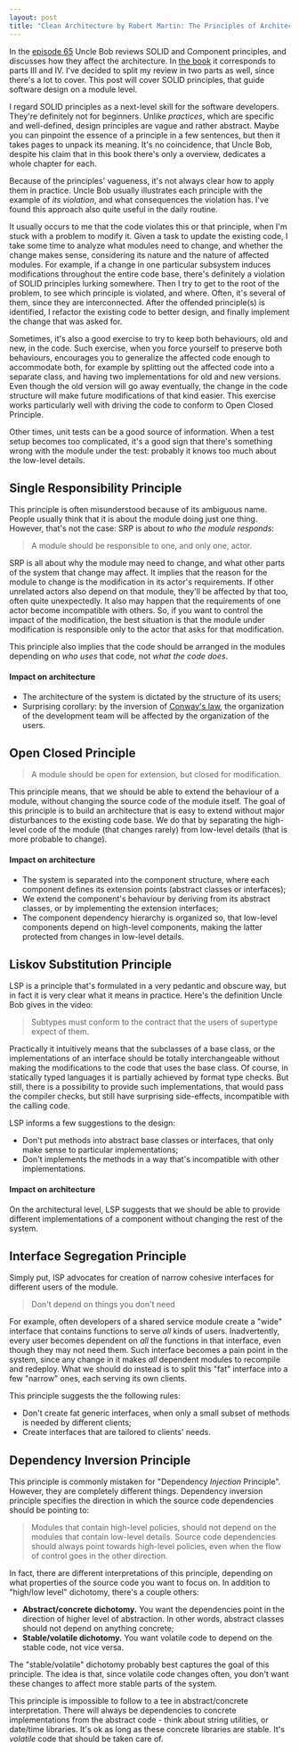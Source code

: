 ```yaml
---
layout: post
title: "Clean Architecture by Robert Martin: The Principles of Architecture. Part I"
---
```

In the [episode 65][episode-65] Uncle Bob reviews SOLID and Component principles, and discusses how they affect the architecture. In [the book][ca-book] it corresponds to parts III and IV. I've decided to split my review in two parts as well, since there's a lot to cover. This post will cover SOLID principles, that guide software design on a module level.

I regard SOLID principles as a next-level skill for the software developers. They're definitely not for beginners. Unlike *practices*, which are specific and well-defined, design principles are vague and rather abstract. Maybe you can pinpoint the essence of a principle in a few sentences, but then it takes pages to unpack its meaning. It's no coincidence, that Uncle Bob, despite his claim that in this book there's only a overview, dedicates a whole chapter for each. 

Because of the principles' vagueness, it's not always clear how to apply them in practice. Uncle Bob usually illustrates each principle with the example of *its violation*, and what consequences the violation has. I've found this approach also quite useful in the daily routine. 

It usually occurs to me that the code violates this or that principle, when I'm stuck with a problem to modify it. Given a task to update the existing code, I take some time to analyze what modules need to change, and whether the change makes sense, considering its nature and the nature of affected modules. For example, if a change in one particular subsystem induces modifications throughout the entire code base, there's definitely a violation of SOLID principles lurking somewhere. Then I try to get to the root of the problem, to see which principle is violated, and where. Often, it's several of them, since they are interconnected. After the offended principle(s) is identified, I refactor the existing code to better design, and finally implement the change that was asked for.

Sometimes, it's also a good exercise to try to keep both behaviours, old and new, in the code. Such exercise, when you force yourself to preserve both behaviours, encourages you to generalize the affected code enough to accommodate both, for example by splitting out the affected code into a separate class, and having two implementations for old and new versions. Even though the old version will go away eventually, the change in the code structure will make future modifications of that kind easier. This exercise works particularly well with driving the code to conform to Open Closed Principle. 

Other times, unit tests can be a good source of information. When a test setup becomes too complicated, it's a good sign that there's something wrong with the module under the test: probably it knows too much about the low-level details. 

## Single Responsibility Principle 

This principle is often misunderstood because of its ambiguous name. People usually think that it is about the module doing just one thing. However, that's not the case: SRP is about *to who the module responds*:

> A module should be responsible to one, and only one, actor. 

SRP is all about why the module may need to change, and what other parts of the system that change may affect. It implies that the reason for the module to change is the modification in its actor's requirements. If other unrelated actors also depend on that module, they'll be affected by that too, often quite unexpectedly. It also may happen that the requirements of one actor become incompatible with others. So, if you want to control the impact of the modification, the best situation is that the module under modification is responsible only to the actor that asks for that modification. 

This principle also implies that the code should be arranged in the modules depending on *who uses* that code, not *what the code does*. 

#### Impact on architecture

* The architecture of the system is dictated by the structure of its users;
* Surprising corollary: by the inversion of [Conway's law][conways-law], the organization of the development team will be affected by the organization of the users.

## Open Closed Principle

> A module should be open for extension, but closed for modification.

This principle means, that we should be able to extend the behaviour of a module, without changing the source code of the module itself. The goal of this principle is to build an architecture that is easy to extend without major disturbances to the existing code base. We do that by separating the high-level code of the module (that changes rarely) from low-level details (that is more probable to change).

#### Impact on architecture

* The system is separated into the component structure, where each component defines its extension points (abstract classes or interfaces);
* We extend the component's behaviour by deriving from its abstract classes, or by implementing the extension interfaces;
* The component dependency hierarchy is organized so, that low-level components depend on high-level components, making the latter protected from changes in low-level details.

## Liskov Substitution Principle

LSP is a principle that's formulated in a very pedantic and obscure way, but in fact it is very clear what it means in practice. Here's the definition Uncle Bob gives in the video: 

> Subtypes must conform to the contract that the users of supertype expect of them.

Practically it intuitively means that the subclasses of a base class, or the implementations of an interface should be totally interchangeable without making the modifications to the code that uses the base class. Of course, in statically typed languages it is partially achieved by format type checks. But still, there is a possibility to provide such implementations, that would pass the compiler checks, but still have surprising side-effects, incompatible with the calling code. 

LSP informs a few suggestions to the design: 
* Don't put methods into abstract base classes or interfaces, that only make sense to particular implementations;
* Don't implements the methods in a way that's incompatible with other implementations.

#### Impact on architecture

On the architectural level, LSP suggests that we should be able to provide different implementations of a component without changing the rest of the system.

## Interface Segregation Principle

Simply put, ISP advocates for creation of narrow cohesive interfaces for different users of the module. 

> Don't depend on things you don't need

For example, often developers of a shared service module create a "wide" interface that contains functions to serve *all* kinds of users. Inadvertently, every user becomes dependent on *all* the functions in that interface, even though they may not need them. Such interface becomes a pain point in the system, since any change in it makes *all* dependent modules to recompile and redeploy. What we should do instead is to split this "fat" interface into a few "narrow" ones, each serving its own clients.

This principle suggests the the following rules: 
* Don't create fat generic interfaces, when only a small subset of methods is needed by different clients;
* Create interfaces that are tailored to clients' needs.

## Dependency Inversion Principle

This principle is commonly mistaken for "Dependency *Injection* Principle". However, they are completely different things. 
Dependency inversion principle specifies the direction in which the source code dependencies should be pointing to: 

> Modules that contain high-level policies, should not depend on the modules that contain low-level details. 
> Source code dependencies should always point towards high-level policies, even when the flow of control goes in the other direction.

In fact, there are different interpretations of this principle, depending on what properties of the source code you want to focus on. In addition to "high/low level" dichotomy, there's a couple others:
* **Abstract/concrete dichotomy.** You want the dependencies point in the direction of higher level of abstraction. In other words, abstract classes should not depend on anything concrete;
* **Stable/volatile dichotomy.** You want volatile code to depend on the stable code, not vice versa. 

The "stable/volatile" dichotomy probably best captures the goal of this principle. The idea is that, since volatile code changes often, you don't want these changes to affect more stable parts of the system. 

This principle is impossible to follow to a tee in abstract/concrete interpretation. There will always be dependencies to concrete implementations from the abstract code - think about string utilities, or date/time libraries. It's ok as long as these concrete libraries are stable. It's *volatile* code that should be taken care of.

[episode-65]: https://cleancoders.com/episode/clean-code-episode-65
[ca-book]: https://www.goodreads.com/book/show/18043011-clean-architecture
[conways-law]: https://en.wikipedia.org/wiki/Conway%27s_law